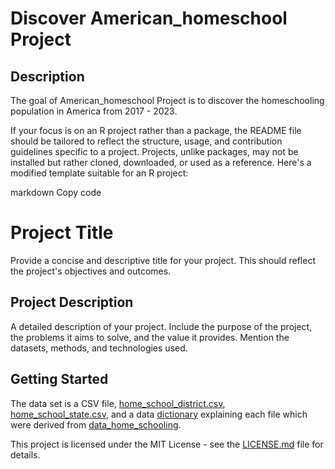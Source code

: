 # Discover American_homeschool Project

## Description
The goal of American_homeschool Project is to discover the homeschooling population in America from 2017 - 2023.

If your focus is on an R project rather than a package, the README file should be tailored to reflect the structure, usage, and contribution guidelines specific to a project. Projects, unlike packages, may not be installed but rather cloned, downloaded, or used as a reference. Here's a modified template suitable for an R project:

markdown
Copy code
# Project Title

Provide a concise and descriptive title for your project. This should reflect the project's objectives and outcomes.

## Project Description

A detailed description of your project. Include the purpose of the project, the problems it aims to solve, and the value it provides. Mention the datasets, methods, and technologies used.

## Getting Started

The data set is a CSV file, [home_school_district.csv](https://github.com/washingtonpost/data_home_schooling/blob/main/home_school_district.csv), [home_school_state.csv](https://github.com/washingtonpost/data_home_schooling/blob/main/home_school_state.csv), and a data [dictionary](https://github.com/washingtonpost/data_home_schooling/blob/main/home_school_data_dictionary.csv) explaining each file which were derived from [data_home_schooling](https://github.com/washingtonpost/data_home_schooling.git).


This project is licensed under the MIT License - see the [LICENSE.md](LICENSE) file for details.
